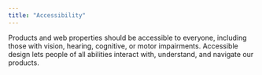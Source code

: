 ```yaml
---
title: "Accessibility"
---
```



Products and web properties should be accessible to everyone, including those with vision, hearing, cognitive, or motor impairments. Accessible design lets people of all abilities interact with, understand, and navigate our products.
